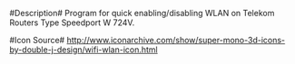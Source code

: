 #Description#
Program for quick enabling/disabling WLAN on Telekom Routers Type Speedport W 724V.

#Icon Source#
http://www.iconarchive.com/show/super-mono-3d-icons-by-double-j-design/wifi-wlan-icon.html